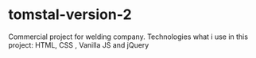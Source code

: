 # tomstal-version-2
Commercial project for welding company. Technologies what i use in this project: HTML, CSS , Vanilla JS and jQuery
